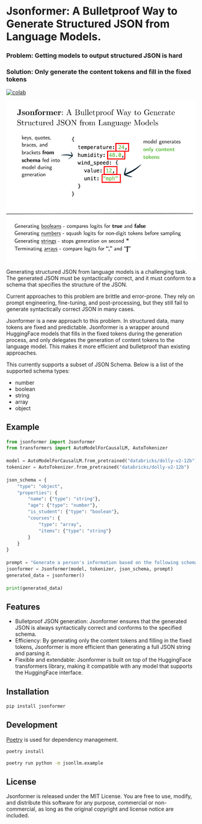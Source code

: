 # Jsonformer: A Bulletproof Way to Generate Structured JSON from Language Models.

### Problem: Getting models to output structured JSON is hard

### Solution: Only generate the content tokens and fill in the fixed tokens

[![colab](https://colab.research.google.com/assets/colab-badge.svg)](https://colab.research.google.com/github/1rgs/jsonformer/blob/main/Jsonformer_example.ipynb)

![cover](img/cover4.png)

Generating structured JSON from language models is a challenging task. The
generated JSON must be syntactically correct, and it must conform to a schema
that specifies the structure of the JSON.

Current approaches to this problem are brittle and error-prone. They rely on prompt engineering, fine-tuning, and post-processing, but they still fail to generate syntactically correct JSON in many cases.

Jsonformer is a new approach to this problem. In structured data, many tokens are fixed and predictable. Jsonformer is a wrapper around HuggingFace models that fills in the fixed tokens during the generation process, and only delegates the generation of content tokens to the language model. This makes it more efficient and bulletproof than existing approaches.

This currently supports a subset of JSON Schema. Below is a list of the supported schema types:

- number
- boolean
- string
- array
- object

## Example

```python
from jsonformer import Jsonformer
from transformers import AutoModelForCausalLM, AutoTokenizer

model = AutoModelForCausalLM.from_pretrained("databricks/dolly-v2-12b")
tokenizer = AutoTokenizer.from_pretrained("databricks/dolly-v2-12b")

json_schema = {
    "type": "object",
    "properties": {
        "name": {"type": "string"},
        "age": {"type": "number"},
        "is_student": {"type": "boolean"},
        "courses": {
            "type": "array",
            "items": {"type": "string"}
        }
    }
}

prompt = "Generate a person's information based on the following schema:"
jsonformer = Jsonformer(model, tokenizer, json_schema, prompt)
generated_data = jsonformer()

print(generated_data)
```

## Features

- Bulletproof JSON generation: Jsonformer ensures that the generated JSON is always syntactically correct and conforms to the specified schema.
- Efficiency: By generating only the content tokens and filling in the fixed tokens, Jsonformer is more efficient than generating a full JSON string and parsing it.
- Flexible and extendable: Jsonformer is built on top of the HuggingFace transformers library, making it compatible with any model that supports the HuggingFace interface.

## Installation

```bash
pip install jsonformer
```

## Development

<!-- https://python-poetry.org/docs/#installation -->

[Poetry](https://python-poetry.org/docs/#installation) is used for dependency management.

```bash
poetry install
```

```bash
poetry run python -m jsonllm.example
```

## License

Jsonformer is released under the MIT License. You are free to use, modify, and distribute this software for any purpose, commercial or non-commercial, as long as the original copyright and license notice are included.
